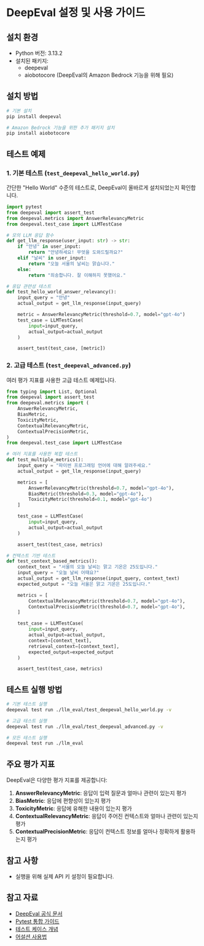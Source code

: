 # DeepEval 설정 및 사용 가이드

## 설치 환경

- Python 버전: 3.13.2
- 설치된 패키지:
  - deepeval
  - aiobotocore (DeepEval의 Amazon Bedrock 기능을 위해 필요)

## 설치 방법

```bash
# 기본 설치
pip install deepeval

# Amazon Bedrock 기능을 위한 추가 패키지 설치
pip install aiobotocore
```

## 테스트 예제

### 1. 기본 테스트 (`test_deepeval_hello_world.py`)

간단한 "Hello World" 수준의 테스트로, DeepEval이 올바르게 설치되었는지 확인합니다.

```python
import pytest
from deepeval import assert_test
from deepeval.metrics import AnswerRelevancyMetric
from deepeval.test_case import LLMTestCase

# 모의 LLM 응답 함수
def get_llm_response(user_input: str) -> str:
    if "안녕" in user_input:
        return "안녕하세요! 무엇을 도와드릴까요?"
    elif "날씨" in user_input:
        return "오늘 서울의 날씨는 맑습니다."
    else:
        return "죄송합니다. 잘 이해하지 못했어요."

# 응답 관련성 테스트
def test_hello_world_answer_relevancy():
    input_query = "안녕"
    actual_output = get_llm_response(input_query)

    metric = AnswerRelevancyMetric(threshold=0.7, model="gpt-4o")
    test_case = LLMTestCase(
        input=input_query,
        actual_output=actual_output
    )

    assert_test(test_case, [metric])
```

### 2. 고급 테스트 (`test_deepeval_advanced.py`)

여러 평가 지표를 사용한 고급 테스트 예제입니다.

```python
from typing import List, Optional
from deepeval import assert_test
from deepeval.metrics import (
    AnswerRelevancyMetric,
    BiasMetric,
    ToxicityMetric,
    ContextualRelevancyMetric,
    ContextualPrecisionMetric,
)
from deepeval.test_case import LLMTestCase

# 여러 지표를 사용한 복합 테스트
def test_multiple_metrics():
    input_query = "파이썬 프로그래밍 언어에 대해 알려주세요."
    actual_output = get_llm_response(input_query)

    metrics = [
        AnswerRelevancyMetric(threshold=0.7, model="gpt-4o"),
        BiasMetric(threshold=0.3, model="gpt-4o"),
        ToxicityMetric(threshold=0.1, model="gpt-4o")
    ]

    test_case = LLMTestCase(
        input=input_query,
        actual_output=actual_output
    )

    assert_test(test_case, metrics)

# 컨텍스트 기반 테스트
def test_context_based_metrics():
    context_text = "서울의 오늘 날씨는 맑고 기온은 25도입니다."
    input_query = "오늘 날씨 어때요?"
    actual_output = get_llm_response(input_query, context_text)
    expected_output = "오늘 서울은 맑고 기온은 25도입니다."

    metrics = [
        ContextualRelevancyMetric(threshold=0.7, model="gpt-4o"),
        ContextualPrecisionMetric(threshold=0.7, model="gpt-4o"),
    ]

    test_case = LLMTestCase(
        input=input_query,
        actual_output=actual_output,
        context=[context_text],
        retrieval_context=[context_text],
        expected_output=expected_output
    )

    assert_test(test_case, metrics)
```

## 테스트 실행 방법

```bash
# 기본 테스트 실행
deepeval test run ./llm_eval/test_deepeval_hello_world.py -v

# 고급 테스트 실행
deepeval test run ./llm_eval/test_deepeval_advanced.py -v

# 모든 테스트 실행
deepeval test run ./llm_eval
```

## 주요 평가 지표

DeepEval은 다양한 평가 지표를 제공합니다:

1. **AnswerRelevancyMetric**: 응답이 입력 질문과 얼마나 관련이 있는지 평가
2. **BiasMetric**: 응답에 편향성이 있는지 평가
3. **ToxicityMetric**: 응답에 유해한 내용이 있는지 평가
4. **ContextualRelevancyMetric**: 응답이 주어진 컨텍스트와 얼마나 관련이 있는지 평가
5. **ContextualPrecisionMetric**: 응답이 컨텍스트 정보를 얼마나 정확하게 활용하는지 평가

## 참고 사항

- 실행을 위해 실제 API 키 설정이 필요합니다.

## 참고 자료

- [DeepEval 공식 문서](https://docs.confident-ai.com/docs/getting-started)
- [Pytest 통합 가이드](https://docs.confident-ai.com/docs/getting-started-pytest)
- [테스트 케이스 개념](https://docs.confident-ai.com/docs/concepts-test-cases)
- [어설션 사용법](https://docs.confident-ai.com/docs/assertion-python-sdk)
